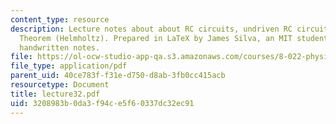 ```yaml
---
content_type: resource
description: Lecture notes about about RC circuits, undriven RC circuits, and Thevenin?s
  Theorem (Helmholtz). Prepared in LaTeX by James Silva, an MIT student, based upon
  handwritten notes.
file: https://ol-ocw-studio-app-qa.s3.amazonaws.com/courses/8-022-physics-ii-electricity-and-magnetism-fall-2006/3208983b0da3f94ce5f60337dc32ec91_lecture32.pdf
file_type: application/pdf
parent_uid: 40ce783f-f31e-d750-d8ab-3fb0cc415acb
resourcetype: Document
title: lecture32.pdf
uid: 3208983b-0da3-f94c-e5f6-0337dc32ec91
---
```

